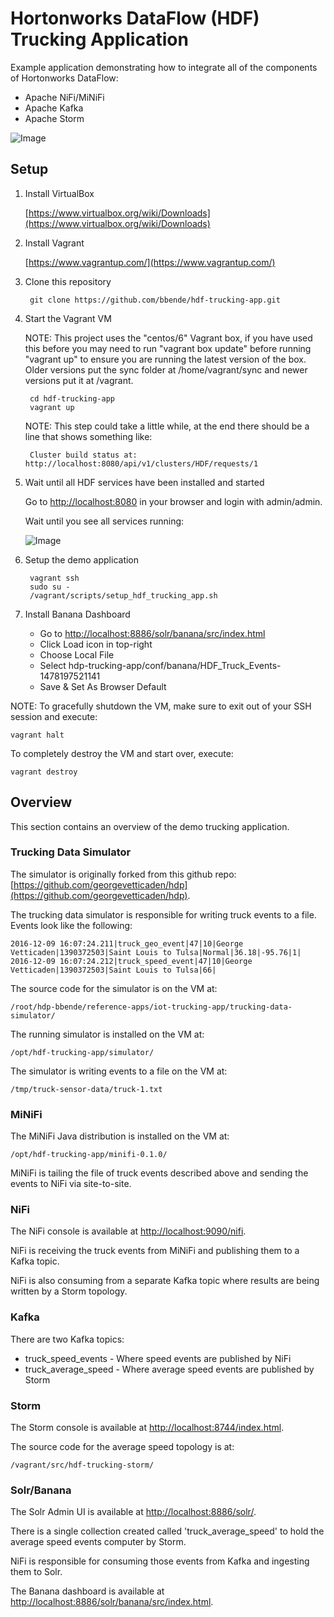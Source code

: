 # Hortonworks DataFlow (HDF) Trucking Application

Example application demonstrating how to integrate all of the components of Hortonworks DataFlow:

* Apache NiFi/MiNiFi
* Apache Kafka
* Apache Storm

![Image](https://github.com/bbende/hdf-trucking-app/blob/vagrant/images/hdf-trucking-app.png?raw=true)

## Setup

1. Install VirtualBox

    [https://www.virtualbox.org/wiki/Downloads](https://www.virtualbox.org/wiki/Downloads)

2. Install Vagrant

    [https://www.vagrantup.com/](https://www.vagrantup.com/)

3. Clone this repository

        git clone https://github.com/bbende/hdf-trucking-app.git

4. Start the Vagrant VM

    NOTE: This project uses the "centos/6" Vagrant box, if you have used this before you may need to run "vagrant box update" before running "vagrant up" to ensure you are running the latest version of the box. Older versions put the sync folder at /home/vagrant/sync and newer versions put it at /vagrant.

        cd hdf-trucking-app
        vagrant up

    NOTE: This step could take a little while, at the end there should be a line that shows something like:

        Cluster build status at: http://localhost:8080/api/v1/clusters/HDF/requests/1

5. Wait until all HDF services have been installed and started

   Go to [http://localhost:8080](http://localhost:8080) in your browser and login with admin/admin.

   Wait until you see all services running:

   ![Image](https://github.com/bbende/hdf-trucking-app/blob/vagrant/images/hdf-ambari-services.png?raw=true)

6. Setup the demo application

        vagrant ssh
        sudo su -
        /vagrant/scripts/setup_hdf_trucking_app.sh

7. Install Banana Dashboard

    * Go to [http://localhost:8886/solr/banana/src/index.html](http://localhost:8886/solr/banana/src/index.html)
    * Click Load icon in top-right
    * Choose Local File
    * Select hdp-trucking-app/conf/banana/HDF_Truck_Events-1478197521141
    * Save & Set As Browser Default

NOTE: To gracefully shutdown the VM, make sure to exit out of your SSH session and execute:

    vagrant halt

To completely destroy the VM and start over, execute:

    vagrant destroy

## Overview

This section contains an overview of the demo trucking application.

### Trucking Data Simulator

The simulator is originally forked from this github repo: [https://github.com/georgevetticaden/hdp](https://github.com/georgevetticaden/hdp).

The trucking data simulator is responsible for writing truck events to a file. Events look like the following:

    2016-12-09 16:07:24.211|truck_geo_event|47|10|George Vetticaden|1390372503|Saint Louis to Tulsa|Normal|36.18|-95.76|1|
    2016-12-09 16:07:24.212|truck_speed_event|47|10|George Vetticaden|1390372503|Saint Louis to Tulsa|66|

The source code for the simulator is on the VM at:

    /root/hdp-bbende/reference-apps/iot-trucking-app/trucking-data-simulator/

The running simulator is installed on the VM at:

    /opt/hdf-trucking-app/simulator/

The simulator is writing events to a file on the VM at:

    /tmp/truck-sensor-data/truck-1.txt

### MiNiFi

The MiNiFi Java distribution is installed on the VM at:

    /opt/hdf-trucking-app/minifi-0.1.0/

MiNiFi is tailing the file of truck events described above and sending the events to NiFi via site-to-site.

### NiFi

The NiFi console is available at [http://localhost:9090/nifi](http://localhost:9090/nifi).

NiFi is receiving the truck events from MiNiFi and publishing them to a Kafka topic.

NiFi is also consuming from a separate Kafka topic where results are being written by a Storm topology.

### Kafka

There are two Kafka topics:

* truck_speed_events - Where speed events are published by NiFi
* truck_average_speed - Where average speed events are published by Storm

### Storm

The Storm console is available at [http://localhost:8744/index.html](http://localhost:8744/index.html).

The source code for the average speed topology is at:

    /vagrant/src/hdf-trucking-storm/

### Solr/Banana

The Solr Admin UI is available at [http://localhost:8886/solr/](http://localhost:8886/solr/).

There is a single collection created called 'truck_average_speed' to hold the average speed events computer by Storm.

NiFi is responsible for consuming those events from Kafka and ingesting them to Solr.

The Banana dashboard is available at [http://localhost:8886/solr/banana/src/index.html](http://localhost:8886/solr/banana/src/index.html).
